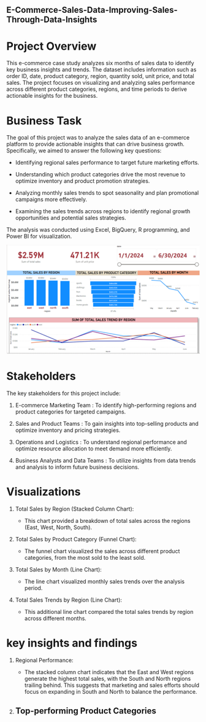 ## E-Commerce-Sales-Data-Improving-Sales-Through-Data-Insights

# Project Overview

This e-commerce case study analyzes six months of sales data to identify key business insights and trends. The dataset includes information such as order ID, date, product category, region, quantity sold, unit price, and total sales. The project focuses on visualizing and analyzing sales performance across different product categories, regions, and time periods to derive actionable insights for the business.

# Business Task

The goal of this project was to analyze the sales data of an e-commerce platform to provide actionable insights that can drive business growth. Specifically, we aimed to answer the following key questions:

   - Identifying regional sales performance to target future marketing efforts.

   - Understanding which product categories drive the most revenue to optimize inventory and product promotion strategies.

   - Analyzing monthly sales trends to spot seasonality and plan promotional campaigns more effectively.

   - Examining the sales trends across regions to identify regional growth opportunities and potential sales strategies.

The analysis was conducted using Excel, BigQuery, R programming, and Power BI for visualization.


![screenshot_of_visualizations](https://github.com/raifismail/E-Commerce-Sales-Data-Improving-Sales-Through-Data-Insights/blob/d19134860ff272497ad25f89a8759da29244827a/Screenshot%202024-10-16%20114313.png)


# Stakeholders
The key stakeholders for this project include:

1) E-commerce Marketing Team : To identify high-performing regions and product categories for targeted campaigns.

2) Sales and Product Teams : To gain insights into top-selling products and optimize inventory and pricing strategies.

3) Operations and Logistics : To understand regional performance and optimize resource allocation to meet demand more efficiently.

4) Business Analysts and Data Teams : To utilize insights from data trends and analysis to inform future business decisions.


# Visualizations 

1. Total Sales by Region (Stacked Column Chart):
   - This chart provided a breakdown of total sales across the regions (East, West, North, South).

2. Total Sales by Product Category (Funnel Chart):
   - The funnel chart visualized the sales across different product categories, from the most sold to the least sold.

3. Total Sales by Month (Line Chart):
   - The line chart visualized monthly sales trends over the analysis period.

4. Total Sales Trends by Region (Line Chart):
   - This additional line chart compared the total sales trends by region across different months.

# key insights and findings

1. Regional Performance:
   - The stacked column chart indicates that the East and West regions generate the highest total sales, with the South and 
     North regions trailing behind. This suggests that marketing and sales efforts should focus on expanding in South and 
     North to balance the performance.

2. Top-performing Product Categories
   -
   


